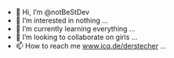 - 👋 Hi, I’m @notBeStDev
- 👀 I’m interested in nothing ...
- 🌱 I’m currently learning everything ...
- 💞️ I’m looking to collaborate on girls ...
- 📫 How to reach me www.icq.de/derstecher ...

<!---
notBeStDev/notBeStDev is a ✨ special ✨ repository because its `README.md` (this file) appears on your GitHub profile.
You can click the Preview link to take a look at your changes.
--->
